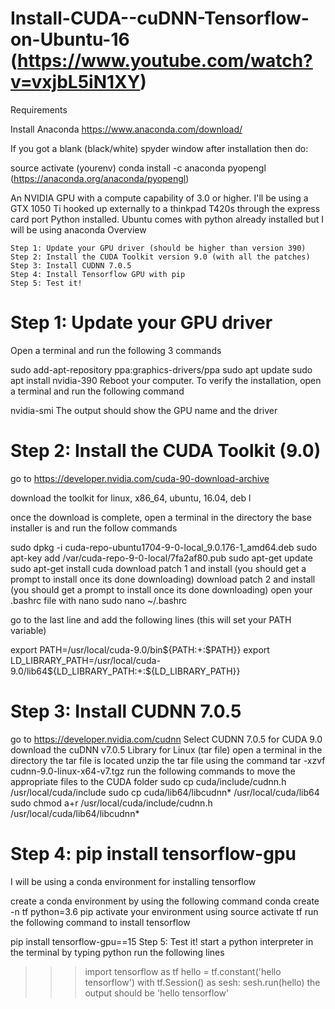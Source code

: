 # Install-CUDA--cuDNN-Tensorflow-on-Ubuntu-16 (https://www.youtube.com/watch?v=vxjbL5iN1XY)
Requirements

Install Anaconda 
https://www.anaconda.com/download/

If you got a blank (black/white) spyder window after installation then do:

  source activate (yourenv)
  conda install -c anaconda pyopengl  (https://anaconda.org/anaconda/pyopengl)
  
An NVIDIA GPU with a compute capability of 3.0 or higher.
I'll be using a GTX 1050 Ti hooked up externally to a thinkpad T420s through the express card port
Python installed.
Ubuntu comes with python already installed but I will be using anaconda
Overview

    Step 1: Update your GPU driver (should be higher than version 390)
    Step 2: Install the CUDA Toolkit version 9.0 (with all the patches)
    Step 3: Install CUDNN 7.0.5
    Step 4: Install Tensorflow GPU with pip
    Step 5: Test it!
    
# Step 1: Update your GPU driver
Open a terminal and run the following 3 commands

sudo add-apt-repository ppa:graphics-drivers/ppa
sudo apt update
sudo apt install nvidia-390
Reboot your computer. To verify the installation, open a terminal and run the following command

nvidia-smi
The output should show the GPU name and the driver

# Step 2: Install the CUDA Toolkit (9.0)

go to https://developer.nvidia.com/cuda-90-download-archive 

download the toolkit for linux, x86_64, ubuntu, 16.04, deb l

once the download is complete, open a terminal in the directory the base installer is and run the follow commands

  sudo dpkg -i cuda-repo-ubuntu1704-9-0-local_9.0.176-1_amd64.deb
  sudo apt-key add /var/cuda-repo-9-0-local/7fa2af80.pub
  sudo apt-get update
  sudo apt-get install cuda
  download patch 1 and install (you should get a prompt to install once its done downloading)
  download patch 2 and install (you should get a prompt to install once its done downloading)
  open your .bashrc file with nano
  sudo nano ~/.bashrc

go to the last line and add the following lines (this will set your PATH variable)

export PATH=/usr/local/cuda-9.0/bin${PATH:+:$PATH}}
export LD_LIBRARY_PATH=/usr/local/cuda-9.0/lib64${LD_LIBRARY_PATH:+:${LD_LIBRARY_PATH}}

# Step 3: Install CUDNN 7.0.5

  go to https://developer.nvidia.com/cudnn
  Select CUDNN 7.0.5 for CUDA 9.0
  download the cuDNN v7.0.5 Library for Linux (tar file)
  open a terminal in the directory the tar file is located
  unzip the tar file using the command
  tar -xzvf cudnn-9.0-linux-x64-v7.tgz
  run the following commands to move the appropriate files to the CUDA folder
  sudo cp cuda/include/cudnn.h /usr/local/cuda/include
  sudo cp cuda/lib64/libcudnn* /usr/local/cuda/lib64
  sudo chmod a+r /usr/local/cuda/include/cudnn.h /usr/local/cuda/lib64/libcudnn*

# Step 4: pip install tensorflow-gpu

  I will be using a conda environment for installing tensorflow

  create a conda environment by using the following command
  conda create -n tf python=3.6 pip
  activate your environment using
  source activate tf
  run the following command to install tensorflow

  pip install tensorflow-gpu==15
  Step 5: Test it!
  start a python interpreter in the terminal by typing
  python
  run the following lines
  >>> import tensorflow as tf
  >>> hello = tf.constant('hello tensorflow')
  >>> with tf.Session() as sesh:
  >>>     sesh.run(hello)
  the output should be
  >>> 'hello tensorflow'
